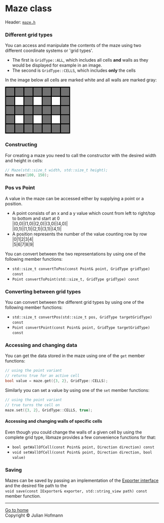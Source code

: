# Maze class

Header: [`maze.h`](../src/maze.h)

### Different grid types
You can access and manipulate the contents of the maze using two different coordinate systems or 'grid types'.
- The first is `GridType::ALL`, which includes all cells **and** walls as they would be displayed for example
in an image.
- The second is `GridType::CELLS`, which includes **only** the cells

In the image below all cells are marked white and all walls are marked gray:

![Couldn't load image](images/grid_types.png)


### Constructing
For creating a maze you need to call the constructor with the
desired width and height in cells:
```c++
// Maze(std::size_t width, std::size_t height);
Maze maze(100, 150);
```


### Pos vs Point
A value in the maze can be accessed either by supplying a point or a position.
- A point consists of an x and a y value which count from left to right/top to bottom and start at 0\
|(0,0)|(1,0)|(2,0)|(3,0)|(4,0)|\
|(0,1)|(1,1)|(2,1)|(3,1)|(4,1)|
- A position represents the number of the value counting row by row\
|0|1|2|3|4|\
|5|6|7|8|9|

You can convert between the two representations by using one of the following member functions:
- `std::size_t convertToPos(const Point& point, GridType gridType) const`
- `Point convertToPoint(std::size_t, GridType gridType) const`

### Converting between grid types
You can convert between the different grid types by using one of the following member functions:
- `std::size_t convertPos(std::size_t pos, GridType targetGridType) const`
- `Point convertPoint(const Point& point, GridType targetGridType) const`

### Accessing and changing data

You can get the data stored in the maze using one of the `get` member functions:
```c++
// using the point variant
// returns true for an active cell
bool value = maze.get({3, 2}, GridType::CELLS);
```

Similarly you can set a value by using one of the `set` member functions:
```c++
// using the point variant
// true turns the cell on
maze.set({3, 2}, GridType::CELLS, true);
```

#### Accessing and changing walls of specific cells

Even though you could change the walls of a given cell by using the complete grid type, libmaze 
provides a few convenience functions for that:
- `bool getWallOfCell(const Point& point, Direction direction) const`
- `void setWallOfCell(const Point& point, Direction direction, bool value)`


### Saving
Mazes can be saved by passing an implementation of the [Exporter interface](Exporter.md)
and the desired file path to the\
`void save(const IExporter& exporter, std::string_view path) const`\
member function.

---
[Go to home](Home.md)\
Copyright © Julian Hofmann
